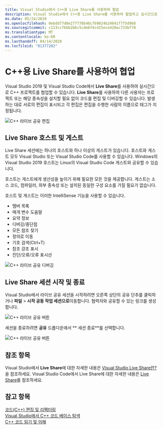 ```yaml
---
title: Visual Studio에서 C++용 Live Share를 사용하여 협업
description: Visual Studio에서 C++용 Live Share를 사용하여 협업하고 실시간으로 코드를 공유합니다.
ms.date: 05/24/2019
ms.openlocfilehash: 0ebdd77d0e277778b48cf69024b24841f775d968
ms.sourcegitcommit: c123cc76bb2b6c5cde6f4c425ece420ac733bf70
ms.translationtype: MT
ms.contentlocale: ko-KR
ms.lasthandoff: 04/14/2020
ms.locfileid: "81377282"
---
```

# <a name="collaborate-using-live-share-for-c"></a>C++용 Live Share를 사용하여 협업

Visual Studio 2019 및 Visual Studio Code에서 **Live Share**를 사용하여 실시간으로 C++ 프로젝트를 협업할 수 있습니다. **Live Share**를 사용하여 다른 사용자는 프로젝트 또는 해당 종속성을 설치할 필요 없이 코드를 편집 및 디버깅할 수 있습니다. 발생하는 대로 서로의 편집이 표시되고 각 편집은 편집을 수행한 사람의 이름으로 태그가 지정됩니다.

![C&#43;&#43; 라이브 공유 편집](../ide/media/live-share-edit-cpp.png "C++ 라이브 공유 편집")

## <a name="live-share-host-and-guests"></a>Live Share 호스트 및 게스트

Live Share 세션에는 하나의 호스트와 하나 이상의 게스트가 있습니다. 호스트와 게스트 모두 Visual Studio 또는 Visual Studio Code를 사용할 수 있습니다. Windows의 Visual Studio 2019 호스트는 Linux의 Visual Studio Code 게스트와 공유할 수 있습니다.

호스트는 게스트에게 생산성을 높이기 위해 필요한 모든 것을 제공합니다. 게스트는 소스 코드, 컴파일러, 외부 종속성 또는 설치된 동일한 구성 요소를 가질 필요가 없습니다.

호스트 및 게스트는 이러한 IntelliSense 기능을 사용할 수 있습니다.

- 멤버 목록
- 매개 변수 도움말
- 요약 정보
- 디버깅/중단점
- 모든 참조 찾기
- 정의로 이동
- 기호 검색(Ctrl+T)
- 참조 강조 표시
- 진단/오류/오류 표시선

![C&#43;&#43; 라이브 공유 디버깅](../ide/media/live-share-debug-cpp.png "C++에서 라이브 공유 디버깅")

## <a name="start-and-end-a-live-share-session"></a>Live Share 세션 시작 및 종료

Visual Studio에서 라이브 공유 세션을 시작하려면 오른쪽 상단의 공유 단추를 클릭하거나 **파일** > **시작 공동 작업 세션으로**이동합니다. 협력자와 공유할 수 있는 링크를 생성합니다.

![C&#43;&#43; 라이브 공유 버튼](../ide/media/live-share-button-cpp.png "라이브 공유 버튼")

세션을 종료하려면 **공유** 드롭다운에서 ** 세션 종료**를 선택합니다.

![C&#43;&#43; 라이브 공유 버튼](../ide/media/live-share-end-session-cpp.png "라이브 공유 버튼")

## <a name="for-more-information"></a>참조 항목

Visual Studio에서 **Live Share**에 대한 자세한 내용은 [Visual Studio Live Share란?](/visualstudio/liveshare/)을 참조하세요. Visual Studio Code에서 Live Share에 대한 자세한 내용은 [ Live Share](https://marketplace.visualstudio.com/items?itemName=ms-vsliveshare.vsliveshare)를 참조하세요.

## <a name="see-also"></a>참고 항목

[코드(C++) 편집 및 리팩터링](writing-and-refactoring-code-cpp.md)</br>
[Visual Studio에서 C++ 코드 베이스 탐색](navigate-code-cpp.md)</br>
[C++ 코드 읽기 및 이해](read-and-understand-code-cpp.md)</br>
